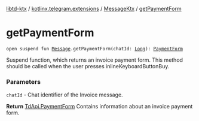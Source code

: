 [libtd-ktx](../../index.md) / [kotlinx.telegram.extensions](../index.md) / [MessageKtx](index.md) / [getPaymentForm](./get-payment-form.md)

# getPaymentForm

`open suspend fun `[`Message`](https://tdlibx.github.io/td/docs/org/drinkless/td/libcore/telegram/TdApi.Message.html)`.getPaymentForm(chatId: `[`Long`](https://kotlinlang.org/api/latest/jvm/stdlib/kotlin/-long/index.html)`): `[`PaymentForm`](https://tdlibx.github.io/td/docs/org/drinkless/td/libcore/telegram/TdApi.PaymentForm.html)

Suspend function, which returns an invoice payment form. This method should be called when the
user presses inlineKeyboardButtonBuy.

### Parameters

`chatId` - Chat identifier of the Invoice message.

**Return**
[TdApi.PaymentForm](https://tdlibx.github.io/td/docs/org/drinkless/td/libcore/telegram/TdApi.PaymentForm.html) Contains information about an invoice payment form.

